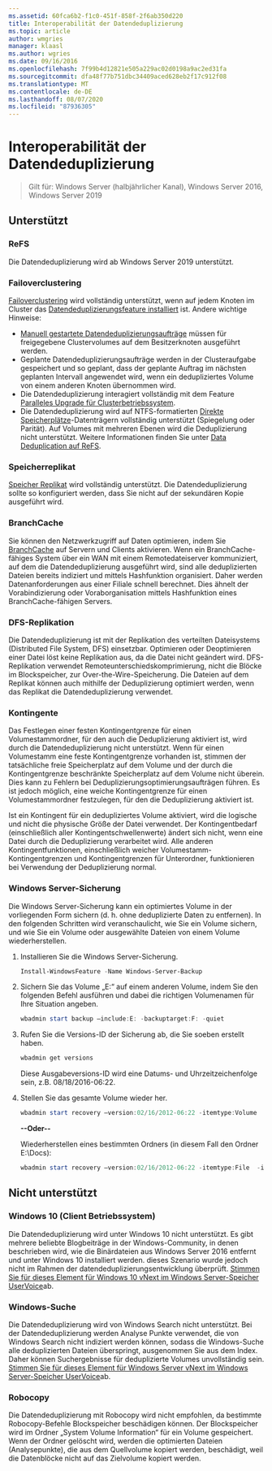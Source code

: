 ```yaml
---
ms.assetid: 60fca6b2-f1c0-451f-858f-2f6ab350d220
title: Interoperabilität der Datendeduplizierung
ms.topic: article
author: wmgries
manager: klaasl
ms.author: wgries
ms.date: 09/16/2016
ms.openlocfilehash: 7f99b4d12821e505a229ac02d0198a9ac2ed31fa
ms.sourcegitcommit: dfa48f77b751dbc34409aced628eb2f17c912f08
ms.translationtype: MT
ms.contentlocale: de-DE
ms.lasthandoff: 08/07/2020
ms.locfileid: "87936305"
---
```

# <a name="data-deduplication-interoperability"></a>Interoperabilität der Datendeduplizierung

> Gilt für: Windows Server (halbjährlicher Kanal), Windows Server 2016, Windows Server 2019

## <a name="supported"></a>Unterstützt

### <a name="refs"></a>ReFS
Die Datendeduplizierung wird ab Windows Server 2019 unterstützt.

### <a name="failover-clustering"></a>Failoverclustering

[Failoverclustering](../..//failover-clustering/failover-clustering-overview.md) wird vollständig unterstützt, wenn auf jedem Knoten im Cluster das [Datendeduplizierungsfeature installiert](install-enable.md#install-dedup) ist. Andere wichtige Hinweise:

* [Manuell gestartete Datendeduplizierungsaufträge](run.md#running-dedup-jobs-manually) müssen für freigegebene Clustervolumes auf dem Besitzerknoten ausgeführt werden.
* Geplante Datendeduplizierungsaufträge werden in der Clusteraufgabe gespeichert und so geplant, dass der geplante Auftrag im nächsten geplanten Intervall angewendet wird, wenn ein dedupliziertes Volume von einem anderen Knoten übernommen wird.
* Die Datendeduplizierung interagiert vollständig mit dem Feature [Paralleles Upgrade für Clusterbetriebssystem](../..//failover-clustering/cluster-operating-system-rolling-upgrade.md).
* Die Datendeduplizierung wird auf NTFS-formatierten [Direkte Speicherplätze](../storage-spaces/storage-spaces-direct-overview.md)-Datenträgern vollständig unterstützt (Spiegelung oder Parität). Auf Volumes mit mehreren Ebenen wird die Deduplizierung nicht unterstützt. Weitere Informationen finden Sie unter [Data Deduplication auf ReFS](#unsupported).

### <a name="storage-replica"></a>Speicherreplikat
[Speicher Replikat](../storage-replica/storage-replica-overview.md) wird vollständig unterstützt. Die Datendeduplizierung sollte so konfiguriert werden, dass Sie nicht auf der sekundären Kopie ausgeführt wird.

### <a name="branchcache"></a>BranchCache
Sie können den Netzwerkzugriff auf Daten optimieren, indem Sie [BranchCache](../../networking/branchcache/branchcache.md) auf Servern und Clients aktivieren. Wenn ein BranchCache-fähiges System über ein WAN mit einem Remotedateiserver kommuniziert, auf dem die Datendeduplizierung ausgeführt wird, sind alle deduplizierten Dateien bereits indiziert und mittels Hashfunktion organisiert. Daher werden Datenanforderungen aus einer Filiale schnell berechnet. Dies ähnelt der Vorabindizierung oder Voraborganisation mittels Hashfunktion eines BranchCache-fähigen Servers.

### <a name="dfs-replication"></a>DFS-Replikation
Die Datendeduplizierung ist mit der Replikation des verteilten Dateisystems (Distributed File System, DFS) einsetzbar. Optimieren oder Deoptimieren einer Datei löst keine Replikation aus, da die Datei nicht geändert wird. DFS-Replikation verwendet Remoteunterschiedskomprimierung, nicht die Blöcke im Blockspeicher, zur Over-the-Wire-Speicherung. Die Dateien auf dem Replikat können auch mithilfe der Deduplizierung optimiert werden, wenn das Replikat die Datendeduplizierung verwendet.

### <a name="quotas"></a>Kontingente
Das Festlegen einer festen Kontingentgrenze für einen Volumestammordner, für den auch die Deduplizierung aktiviert ist, wird durch die Datendeduplizierung nicht unterstützt. Wenn für einen Volumestamm eine feste Kontingentgrenze vorhanden ist, stimmen der tatsächliche freie Speicherplatz auf dem Volume und der durch die Kontingentgrenze beschränkte Speicherplatz auf dem Volume nicht überein. Dies kann zu Fehlern bei Deduplizierungsoptimierungsaufträgen führen. Es ist jedoch möglich, eine weiche Kontingentgrenze für einen Volumestammordner festzulegen, für den die Deduplizierung aktiviert ist.

Ist ein Kontingent für ein dedupliziertes Volume aktiviert, wird die logische und nicht die physische Größe der Datei verwendet. Der Kontingentbedarf (einschließlich aller Kontingentschwellenwerte) ändert sich nicht, wenn eine Datei durch die Deduplizierung verarbeitet wird. Alle anderen Kontingentfunktionen, einschließlich weicher Volumestamm-Kontingentgrenzen und Kontingentgrenzen für Unterordner, funktionieren bei Verwendung der Deduplizierung normal.

### <a name="windows-server-backup"></a>Windows Server-Sicherung
Die Windows Server-Sicherung kann ein optimiertes Volume in der vorliegenden Form sichern (d. h. ohne deduplizierte Daten zu entfernen). In den folgenden Schritten wird veranschaulicht, wie Sie ein Volume sichern, und wie Sie ein Volume oder ausgewählte Dateien von einem Volume wiederherstellen.
1. Installieren Sie die Windows Server-Sicherung.
    ```PowerShell
    Install-WindowsFeature -Name Windows-Server-Backup
    ```

2. Sichern Sie das Volume „E:“ auf einem anderen Volume, indem Sie den folgenden Befehl ausführen und dabei die richtigen Volumenamen für Ihre Situation angeben.
    ```PowerShell
    wbadmin start backup –include:E: -backuptarget:F: -quiet
    ```
3. Rufen Sie die Versions-ID der Sicherung ab, die Sie soeben erstellt haben.

    ```PowerShell
    wbadmin get versions
    ```

    Diese Ausgabeversions-ID wird eine Datums- und Uhrzeitzeichenfolge sein, z.B. 08/18/2016-06:22.

4. Stellen Sie das gesamte Volume wieder her.
    ```PowerShell
    wbadmin start recovery –version:02/16/2012-06:22 -itemtype:Volume  -items:E: -recoveryTarget:E:
    ```

    **--Oder--**

    Wiederherstellen eines bestimmten Ordners (in diesem Fall den Ordner E:\Docs):
    ```PowerShell
    wbadmin start recovery –version:02/16/2012-06:22 -itemtype:File  -items:E:\Docs  -recursive
    ```

## <a name="unsupported"></a>Nicht unterstützt

### <a name="windows-10-client-os"></a>Windows 10 (Client Betriebssystem)
Die Datendeduplizierung wird unter Windows 10 nicht unterstützt. Es gibt mehrere beliebte Blogbeiträge in der Windows-Community, in denen beschrieben wird, wie die Binärdateien aus Windows Server 2016 entfernt und unter Windows 10 installiert werden. dieses Szenario wurde jedoch nicht im Rahmen der datendeduplizierungsentwicklung überprüft. [Stimmen Sie für dieses Element für Windows 10 vNext im Windows Server-Speicher UserVoice](https://windowsserver.uservoice.com/forums/295056-storage/suggestions/9011008-add-deduplication-support-to-client-os)ab.

### <a name="windows-search"></a>Windows-Suche
Die Datendeduplizierung wird von Windows Search nicht unterstützt. Bei der Datendeduplizierung werden Analyse Punkte verwendet, die von Windows Search nicht indiziert werden können, sodass die Windows-Suche alle deduplizierten Dateien überspringt, ausgenommen Sie aus dem Index. Daher können Suchergebnisse für deduplizierte Volumes unvollständig sein. [Stimmen Sie für dieses Element für Windows Server vNext im Windows Server-Speicher UserVoice](https://windowsserver.uservoice.com/forums/295056-storage/suggestions/17888647-make-windows-search-service-work-with-data-dedupli)ab.

### <a name="robocopy"></a>Robocopy
Die Datendeduplizierung mit Robocopy wird nicht empfohlen, da bestimmte Robocopy-Befehle Blockspeicher beschädigen können. Der Blockspeicher wird im Ordner „System Volume Information“ für ein Volume gespeichert. Wenn der Ordner gelöscht wird, werden die optimierten Dateien (Analysepunkte), die aus dem Quellvolume kopiert werden, beschädigt, weil die Datenblöcke nicht auf das Zielvolume kopiert werden.
